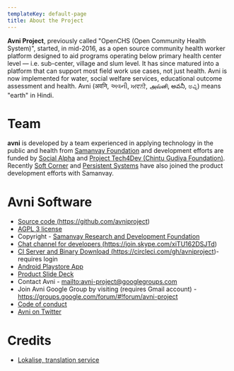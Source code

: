 ```yaml
---
templateKey: default-page
title: About the Project
---
```

**Avni Project**, previously called "OpenCHS (Open Community Health System)", started, in mid-2016, as a open source community health worker platform designed to aid programs operating below primary health center level — i.e. sub-center, village and slum level. It has since matured into a platform that can support most field work use cases, not just health. Avni is now implemented for water, social welfare services, educational outcome assessment and health. Avni (अवनि, અવની, ਅਵਨੀ, அவ்னி, అవనీ, ಅವ್ನಿ) means "earth" in Hindi.

# Team

**avni** is developed by a team experienced in applying technology in the public and health from <a href="https://samanvayfoundation.org" target="_blank" rel="noopener noreferrer">Samanvay Foundation</a> and development efforts are funded by <a href="https://www.socialalpha.org/" target="_blank" rel="noopener noreferrer">Social Alpha</a> and <a href="https://chintugudiya.org/tech4dev/" target="_blank" rel="noopener noreferrer">Project Tech4Dev (Chintu Gudiya Foundation)</a>. Recently <a href="http://www.soft-corner.com/" target="_blank" rel="noopener noreferrer">Soft Corner</a> and <a href="https://www.persistent.com/" target="_blank" rel="noopener noreferrer">Persistent Systems</a> have also joined the product development efforts with Samanvay.

# Avni Software

* <a href="https://github.com/avniproject" target="_blank" rel="noopener noreferrer">Source code (https://github.com/avniproject)</a>
* <a href="https://www.gnu.org/licenses/agpl-3.0.en.html" target="_blank" rel="noopener noreferrer">AGPL 3 license</a>
* Copyright - <a href="https://samanvayfoundation.org" target="_blank" rel="noopener noreferrer">Samanvay Research and Development Foundation</a>
* <a href="https://join.skype.com/xiTU162DSJTd" target="_blank" rel="noopener noreferrer">Chat channel for developers (https://join.skype.com/xiTU162DSJTd)</a>
* <a href="https://circleci.com/gh/avniproject" target="_blank" rel="noopener noreferrer">CI Server and Binary Download (https://circleci.com/gh/avniproject)</a>- requires login
* <a href="https://play.google.com/store/apps/details?id=com.openchsclient" target="_blank" rel="noopener noreferrer">Android Playstore App</a>
* <a href="https://docs.google.com/presentation/d/1bExRrIIwMVbQrmETkv8iHxlZQxgXGGGr-kpDQwNdxW0" target="_blank" rel="noopener noreferrer">Product Slide Deck</a>
* Contact Avni - <mailto:avni-project@googlegroups.com>
* Join Avni Google Group by visiting (requires Gmail account) - <https://groups.google.com/forum/#!forum/avni-project>
* <a href="https://avni.readme.io/v2.0/docs/avni-code-of-conduct" target="_blank" rel="noopener noreferrer">Code of conduct</a>
* <a href="https://twitter.com/avniproject" target="_blank" rel="noopener noreferrer">Avni on Twitter</a>

# Credits

* <a href="https://lokalise.com/" target="_blank" rel="noopener noreferrer">Lokalise, translation service</a>
